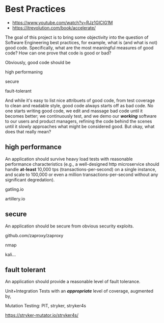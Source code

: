 # Best Practices

+ https://www.youtube.com/watch?v=RJz1GlClG1M
+ https://itrevolution.com/book/accelerate/

The goal of this project is to bring some objectivity into the question of Software Engineering best practices, for example, what is (and what is not) good code. Specifically, what are the most meaningful measures of good code? How can one prove that code is good or bad?

Obviously, good code should be

high performaning

secure

fault-tolerant

And while it's easy to list nice attribuets of good code, from test coverage to clean and readable style, good code always starts off as bad code. No one starts writing good code, we edit and massage bad code until it becomes better; we continuously test, and we demo our ***working*** software to our users and product managers, refining the code behind the scenes until it slowly approaches what might be considered good. But okay, what does that really mean?


## high performance
An application should survive heavy load tests with reasonable performance characteristics (e.g., a well-designed http microservice should handle **at-least** 10,000 tps (transactions-per-second) on a single instance, and scale to 100,000 or even a million transactions-per-second without any significant degredation).

gatling.io

artillery.io


## secure
An application should be secure from obvious security exploits.

github.com/zaproxy/zaproxy

nmap

kali...


## fault tolerant
An application should provide a reasonable level of fault tolerance.

Unit+Integration Tests with an ***appropriate*** level of coverage, augmented by,

Mutation Testing: PIT, stryker, stryker4s

https://stryker-mutator.io/stryker4s/

